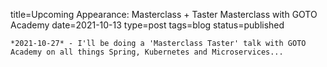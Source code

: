 
title=Upcoming Appearance: Masterclass + Taster Masterclass with GOTO Academy
date=2021-10-13
type=post
tags=blog
status=published
~~~~~~
*2021-10-27* - I'll be doing a 'Masterclass Taster' talk with GOTO Academy on all things Spring, Kubernetes and Microservices...
            